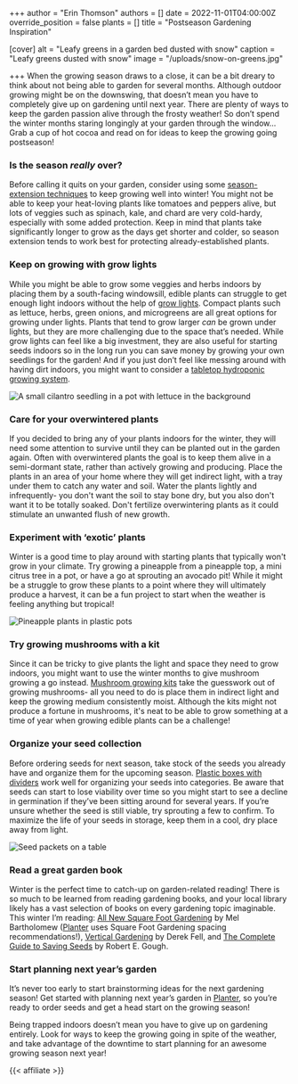 +++
author = "Erin Thomson"
authors = []
date = 2022-11-01T04:00:00Z
override_position = false
plants = []
title = "Postseason Gardening Inspiration"

[cover]
alt = "Leafy greens in a garden bed dusted with snow"
caption = "Leafy greens dusted with snow"
image = "/uploads/snow-on-greens.jpg"

+++
When the growing season draws to a close, it can be a bit dreary to think about not being able to garden for several months. Although outdoor growing might be on the downswing, that doesn’t mean you have to completely give up on gardening until next year. There are plenty of ways to keep the garden passion alive through the frosty weather! So don’t spend the winter months staring longingly at your garden through the window… Grab a cup of hot cocoa and read on for ideas to keep the growing going postseason!

### Is the season _really_ over?

Before calling it quits on your garden, consider using some [season-extension techniques](https://blog.planter.garden/posts/season-extension/) to keep growing well into winter! You might not be able to keep your heat-loving plants like tomatoes and peppers alive, but lots of veggies such as spinach, kale, and chard are very cold-hardy, especially with some added protection. Keep in mind that plants take significantly longer to grow as the days get shorter and colder, so season extension tends to work best for protecting already-established plants.

### Keep on growing with grow lights

While you might be able to grow some veggies and herbs indoors by placing them by a south-facing windowsill, edible plants can struggle to get enough light indoors without the help of [grow lights](https://www.amazon.com/Barrina-Lights-Spectrum-Sunlight-Equivalent/dp/B0814L4XPL/). Compact plants such as lettuce, herbs, green onions, and microgreens are all great options for growing under lights. Plants that tend to grow larger _can_ be grown under lights, but they are more challenging due to the space that’s needed. While grow lights can feel like a big investment, they are also useful for starting seeds indoors so in the long run you can save money by growing your own seedlings for the garden! And if you just don’t feel like messing around with having dirt indoors, you might want to consider a [tabletop hydroponic growing system](https://www.amazon.com/s?k=aerogarden).

![A small cilantro seedling in a pot with lettuce in the background](/uploads/cilantro-sprout.jpg)

### Care for your overwintered plants

If you decided to bring any of your plants indoors for the winter, they will need some attention to survive until they can be planted out in the garden again. Often with overwintered plants the goal is to keep them alive in a semi-dormant state, rather than actively growing and producing. Place the plants in an area of your home where they will get indirect light, with a tray under them to catch any water and soil. Water the plants lightly and infrequently- you don't want the soil to stay bone dry, but you also don't want it to be totally soaked. Don't fertilize overwintering plants as it could stimulate an unwanted flush of new growth.

### Experiment with ‘exotic’ plants

Winter is a good time to play around with starting plants that typically won't grow in your climate. Try growing a pineapple from a pineapple top, a mini citrus tree in a pot, or have a go at sprouting an avocado pit! While it might be a struggle to grow these plants to a point where they will ultimately produce a harvest, it can be a fun project to start when the weather is feeling anything but tropical!

![Pineapple plants in plastic pots](/uploads/pinapple-plants.jpg)

### Try growing mushrooms with a kit

Since it can be tricky to give plants the light and space they need to grow indoors, you might want to use the winter months to give mushroom growing a go instead. [Mushroom growing kits](https://www.amazon.com/s?k=mushroom+growing+kit) take the guesswork out of growing mushrooms- all you need to do is place them in indirect light and keep the growing medium consistently moist. Although the kits might not produce a fortune in mushrooms, it's neat to be able to grow something at a time of year when growing edible plants can be a challenge!

### Organize your seed collection

Before ordering seeds for next season, take stock of the seeds you already have and organize them for the upcoming season. [Plastic boxes with dividers](https://www.amazon.com/s?k=plastic+greeting+card+organizer) work well for organizing your seeds into categories. Be aware that seeds can start to lose viability over time so you might start to see a decline in germination if they’ve been sitting around for several years. If you’re unsure whether the seed is still viable, try sprouting a few to confirm. To maximize the life of your seeds in storage, keep them in a cool, dry place away from light.

![Seed packets on a table](/uploads/seed-collection.jpg)

### Read a great garden book

Winter is the perfect time to catch-up on garden-related reading! There is so much to be learned from reading gardening books, and your local library likely has a vast selection of books on every gardening topic imaginable. This winter I’m reading: [All New Square Foot Gardening](https://www.amazon.com/Square-Foot-Gardening-Fully-Updated/dp/0760362858/ref=tmm_pap_swatch_0?_encoding=UTF8&qid=&sr=) by Mel Bartholomew ([Planter](https://planter.garden/) uses Square Foot Gardening spacing recommendations!), [Vertical Gardening](https://www.amazon.com/Vertical-Gardening-Vegetables-Flowers-Space/dp/1605290831/ref=tmm_pap_swatch_0?_encoding=UTF8&qid=1667499378&sr=1-1) by Derek Fell, and [The Complete Guide to Saving Seeds](https://www.amazon.com/Complete-Guide-Saving-Seeds-Vegetables/dp/1603425748/ref=tmm_pap_swatch_0?_encoding=UTF8&qid=1667499440&sr=1-1) by Robert E. Gough.

### Start planning next year’s garden

It’s never too early to start brainstorming ideas for the next gardening season! Get started with planning next year’s garden in [Planter](https://planter.garden/), so you’re ready to order seeds and get a head start on the growing season!

Being trapped indoors doesn’t mean you have to give up on gardening entirely. Look for ways to keep the growing going in spite of the weather, and take advantage of the downtime to start planning for an awesome growing season next year!

{{< affiliate >}}